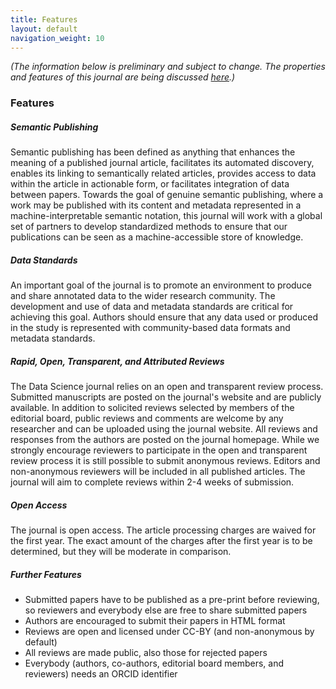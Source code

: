 ```yaml
---
title: Features
layout: default
navigation_weight: 10
---
```


_(The information below is preliminary and subject to change. The properties and features of this journal are being discussed [here](https://github.com/data-science-hub/data-science-hub.github.io/issues).)_

### Features

##### Semantic Publishing
Semantic publishing has been defined as anything that enhances the meaning of a published journal article, facilitates its automated discovery, enables its linking to semantically related articles, provides access to data within the article in actionable form, or facilitates integration of data between papers. Towards the goal of genuine semantic publishing, where a work may be published with its content and metadata represented in a machine-interpretable semantic notation, this journal will work with a global set of partners to develop standardized methods to ensure that our publications can be seen as a machine-accessible store of knowledge.

##### Data Standards
An important goal of the journal is to promote an environment to produce and share annotated data to the wider research community. The development and use of data and metadata standards are critical for achieving this goal. Authors should ensure that any data used or produced in the study is represented with community-based data formats and metadata standards. 

##### Rapid, Open, Transparent, and Attributed Reviews
The Data Science journal relies on an open and transparent review process. Submitted manuscripts are posted on the journal's website and are publicly available. In addition to solicited reviews selected by members of the editorial board, public reviews and comments are welcome by any researcher and can be uploaded using the journal website. All reviews and responses from the authors are posted on the journal homepage. While we strongly encourage reviewers to participate in the open and transparent review process it is still possible to submit anonymous reviews. Editors and non-anonymous reviewers will be included in all published articles. The journal will aim to complete reviews within 2-4 weeks of submission.

##### Open Access
The journal is open access. The article processing charges are waived for the first year. The exact amount of the charges after the first year is to be determined, but they will be moderate in comparison.

##### Further Features
- Submitted papers have to be published as a pre-print before reviewing, so reviewers and everybody else are free to share submitted papers
- Authors are encouraged to submit their papers in HTML format
- Reviews are open and licensed under CC-BY (and non-anonymous by default)
- All reviews are made public, also those for rejected papers
- Everybody (authors, co-authors, editorial board members, and reviewers) needs an ORCID identifier
